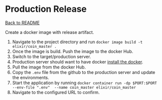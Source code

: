 # Production Release

[Back to README](../README.md)

Create a docker image with release artifact.

1. Navigate to the project directory and run `docker image build -t elixir/coin_master .`
2. Once the image is build. Push the image to the docker Hub.
3. Switch to the target/production server.
4. Production server should want to have docker [install the docker](https://docs.docker.com/engine/install/).
5. Pull the image from the docker Hub.
6. Copy the `.env` file from the github to the production server and update the environments.
7. Start the application by running `docker container run -dp $PORT:$PORT --env-file ".env"  --name coin_master elixir/coin_master`
8. Navigate to the configured URL to confirm.